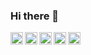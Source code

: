 ### Hi there 👋

<a href="https://t.me/ea_evdokimov"><img align="left" height=20 width=20 src="https://pngicon.ru/file/uploads/telegram.png" /></a>

<a href="https://vk.com/ea_evdokimov"><img align="left" height=20 width=20 src="https://pngicon.ru/file/uploads/vk-256x256.png" /></a>

<a href="https://www.instagram.com/ea_evdokimov/"><img align="left" height=20 width=20 src="https://pngicon.ru/file/uploads/instagram.png" /></a>

<a href="mailto:evdokimov.ea@phystech.edu"><img align="left" height=20 width=20 src="https://pngicon.ru/file/uploads/elektron-pochta.png" /></a>  

<a href="https://ea-evdokimov.github.io/"><img align="left" height=20 width=20 src="https://pngicon.ru/file/uploads/globus.png" /></a>
